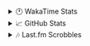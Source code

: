 <details>
  <summary>🕐 WakaTime Stats</summary><br/>

<!--START_SECTION:waka-->
![Code Time](http://img.shields.io/badge/Code%20Time-45%20hrs%2051%20mins-blue)

![Profile Views](http://img.shields.io/badge/Profile%20Views-3-blue)

![Lines of code](https://img.shields.io/badge/From%20Hello%20World%20I%27ve%20Written-4.1%20million%20lines%20of%20code-blue)

**🐱 My GitHub Data** 

> 📦 517.3 kB Used in GitHub's Storage 
 > 
> 🏆 641 Contributions in the Year 2025
 > 
> 💼 Opted to Hire
 > 
> 📜 12 Public Repositories 
 > 
> 🔑 13 Private Repositories 
 > 
**I'm an Early 🐤** 

```text
🌞 Morning                1767 commits        ███░░░░░░░░░░░░░░░░░░░░░░   10.24 % 
🌆 Daytime                6939 commits        ██████████░░░░░░░░░░░░░░░   40.22 % 
🌃 Evening                6509 commits        █████████░░░░░░░░░░░░░░░░   37.72 % 
🌙 Night                  2039 commits        ███░░░░░░░░░░░░░░░░░░░░░░   11.82 % 
```
📅 **I'm Most Productive on Monday** 

```text
Monday                   2950 commits        ████░░░░░░░░░░░░░░░░░░░░░   17.10 % 
Tuesday                  2184 commits        ███░░░░░░░░░░░░░░░░░░░░░░   12.66 % 
Wednesday                2162 commits        ███░░░░░░░░░░░░░░░░░░░░░░   12.53 % 
Thursday                 2719 commits        ████░░░░░░░░░░░░░░░░░░░░░   15.76 % 
Friday                   1887 commits        ███░░░░░░░░░░░░░░░░░░░░░░   10.94 % 
Saturday                 2541 commits        ████░░░░░░░░░░░░░░░░░░░░░   14.73 % 
Sunday                   2811 commits        ████░░░░░░░░░░░░░░░░░░░░░   16.29 % 
```


📊 **This Week I Spent My Time On** 

```text
🕑︎ Time Zone: Asia/Barnaul

💬 Programming Languages: 
PHP                      5 hrs 38 mins       ██████████████░░░░░░░░░░░   55.88 % 
YAML                     1 hr 5 mins         ███░░░░░░░░░░░░░░░░░░░░░░   10.89 % 
Twig                     1 hr 3 mins         ███░░░░░░░░░░░░░░░░░░░░░░   10.54 % 
SQL                      1 hr 2 mins         ███░░░░░░░░░░░░░░░░░░░░░░   10.38 % 
Smarty                   29 mins             █░░░░░░░░░░░░░░░░░░░░░░░░   04.95 % 

🔥 Editors: 
PhpStorm                 10 hrs 5 mins       █████████████████████████   100.00 % 

💻 Operating System: 
Windows                  10 hrs 5 mins       █████████████████████████   100.00 % 
```

**I Mostly Code in PHP** 

```text
PHP                      24 repos            █████████████░░░░░░░░░░░░   51.06 % 
Batchfile                11 repos            ██████░░░░░░░░░░░░░░░░░░░   23.40 % 
Markdown                 1 repo              █░░░░░░░░░░░░░░░░░░░░░░░░   02.13 % 
Twig                     1 repo              █░░░░░░░░░░░░░░░░░░░░░░░░   02.13 % 
Pawn                     1 repo              █░░░░░░░░░░░░░░░░░░░░░░░░   02.13 % 
```




 Last Updated on 15/02/2025 00:54:45 UTC
<!--END_SECTION:waka-->
</details>

<details>
  <summary>📈 GitHub Stats</summary><br/>

[![belomaxorka's GitHub stats](https://github-readme-stats.vercel.app/api?username=belomaxorka&theme=buefy)](https://github.com/belomaxorka)
</details>

<details>
  <summary>🎶 Last.fm Scrobbles</summary><br/>

![My scrobbles](https://lastfm-recently-played.vercel.app/api?user=belomaxorka&show_user=header&count=3&footer_style=normal_stats)
</details>
